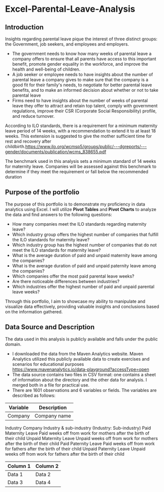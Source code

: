 # Excel-Parental-Leave-Analysis

## Introduction

Insights regarding parental leave pique the interest of three distinct groups: the Government, job seekers, and employees and employers.
* The government needs to know how many weeks of parental leave a company offers to ensure that all parents have access to this important benefit, promote gender equality in the workforce, and improve the health and well-being of children.
* A job seeker or employee needs to have insights about the number of parental leave a company gives to make sure that the company is a good fit for their family's needs, to negotiate for better parental leave benefits, and to make an informed decision about whether or not to take parental leave
* Firms need to have insights about the number of weeks of parental leave they offer to attract and retain top talent, comply with government regulations, improve their CSR (Corporate Social Responsibility) profile, and reduce turnover.

According to ILO standards, there is a requirement for a minimum maternity leave period of 14 weeks, with a recommendation to extend it to at least 18 weeks. This extension is suggested to give the mother sufficient time for rest and recovery after childbirth.https://www.ilo.org/wcmsp5/groups/public/---dgreports/---gender/documents/publication/wcms_838655.pdf

The benchmark used in this analysis sets a minimum standard of 14 weeks for maternity leave. Companies will be assessed against this benchmark to determine if they meet the requirement or fall below the recommended duration

## Purpose of the portfolio

The purpose of this portfolio is to demonstrate my proficiency in data analytics using Excel. I will utilize **Pivot Tables** and **Pivot Charts** to analyze the data and find answers to the following questions:
* How many companies meet the ILO standards regarding maternity leave?
* Which industry group offers the highest number of companies that fulfill the ILO standards for maternity leave?
* Which industry group has the highest number of companies that do not meet the ILO standards for maternity leave?
* What is the average duration of paid and unpaid maternity leave among the companies?
* What is the average duration of paid and unpaid paternity leave among the companies?
* Which companies offer the most paid parental leave weeks?
* Are there noticeable differences between industries?
* Which industries offer the highest number of paid and unpaid parental leave weeks?

Through this portfolio, I aim to showcase my ability to manipulate and visualize data effectively, providing valuable insights and conclusions based on the information gathered.

## Data Source and Description

The data used in this analysis is publicly available and falls under the public domain.
* I downloaded the data from the Maven Analytics website. Maven Analytics utilized this publicly available data to create exercises and scenarios for educational purposes https://www.mavenanalytics.io/data-playground?accessType=open
* The data source contains two files in CSV format: one contains a sheet of information about the directory and the other data for analysis. I merged both in a file for practical use.
* There are 1601 observations and 6 variables or fields. The variables are described as follows:

| Variable | Description |
|----------|-------------|
| Company | Company name |

Industry
Company Industry & sub-industry (Industry: Sub-industry)
Paid Maternity Leave
Paid weeks off from work for mothers after the birth of their child
Unpaid Maternity Leave
Unpaid weeks off from work for mothers after the birth of their child
Paid Paternity Leave
Paid weeks off from work for fathers after the birth of their child
Unpaid Paternity Leave
Unpaid weeks off from work for fathers after the birth of their child



| Column 1 | Column 2 |
|----------|----------|
| Data 1   | Data 2   |
| Data 3   | Data 4   |
